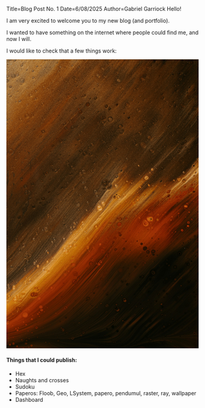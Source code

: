 Title=Blog Post No. 1
Date=6/08/2025
Author=Gabriel Garriock
Hello!

I am very excited to welcome you to my new blog (and portfolio).

I wanted to have something on the internet where people could find me, and now I will.

I would like to check that a few things work:

<img alt="(c) Pawel Czerwinski, Unsplash" src="photo-1609709725221-d3c6bdadc166.jpg" width="550px"/>


#### Things that I could publish:
- Hex
- Naughts and crosses
- Sudoku
- Paperos: Floob, Geo, LSystem, papero, pendumul, raster, ray, wallpaper
- Dashboard